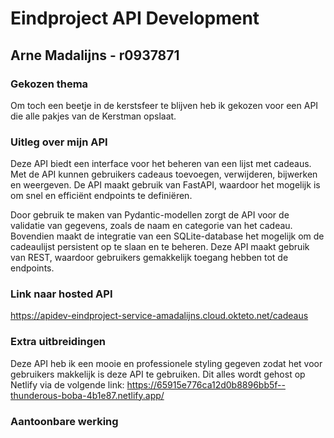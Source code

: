 # Eindproject API Development
## Arne Madalijns - r0937871

### Gekozen thema
Om toch een beetje in de kerstsfeer te blijven heb ik gekozen voor een API die alle pakjes van de Kerstman opslaat.
### Uitleg over mijn API
Deze API biedt een interface voor het beheren van een lijst met cadeaus. Met de API kunnen gebruikers cadeaus toevoegen, verwijderen, bijwerken en weergeven. De API maakt gebruik van FastAPI, waardoor het mogelijk is om snel en efficiënt endpoints te definiëren.

Door gebruik te maken van Pydantic-modellen zorgt de API voor de validatie van gegevens, zoals de naam en categorie van het cadeau. Bovendien maakt de integratie van een SQLite-database het mogelijk om de cadeaulijst persistent op te slaan en te beheren. Deze API maakt gebruik van REST, waardoor gebruikers gemakkelijk toegang hebben tot de endpoints.

### Link naar hosted API
https://apidev-eindproject-service-amadalijns.cloud.okteto.net/cadeaus

### Extra uitbreidingen
Deze API heb ik een mooie en professionele styling gegeven zodat het voor gebruikers makkelijk is deze API te gebruiken. Dit alles wordt gehost op Netlify via de volgende link:
https://65915e776ca12d0b8896bb5f--thunderous-boba-4b1e87.netlify.app/

### Aantoonbare werking
